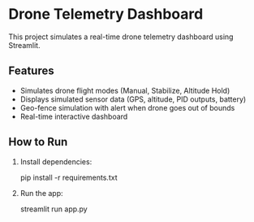 # Drone Telemetry Dashboard

This project simulates a real-time drone telemetry dashboard using Streamlit.

## Features
- Simulates drone flight modes (Manual, Stabilize, Altitude Hold)
- Displays simulated sensor data (GPS, altitude, PID outputs, battery)
- Geo-fence simulation with alert when drone goes out of bounds
- Real-time interactive dashboard

## How to Run
1. Install dependencies:
    
    pip install -r requirements.txt
    
2. Run the app:
    
    streamlit run app.py
    
